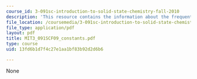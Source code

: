 ```yaml
---
course_id: 3-091sc-introduction-to-solid-state-chemistry-fall-2010
description: 'This resource contains the information about the frequently used constants. '
file_location: /coursemedia/3-091sc-introduction-to-solid-state-chemistry-fall-2010/13fd6b1d7f4c27e1aa1bf83b92d2d6b6_MIT3_091SCF09_constants.pdf
file_type: application/pdf
layout: pdf
title: MIT3_091SCF09_constants.pdf
type: course
uid: 13fd6b1d7f4c27e1aa1bf83b92d2d6b6

---
```

None